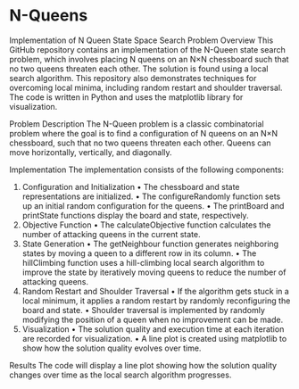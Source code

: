 # N-Queens
Implementation of N Queen State Space Search Problem
Overview
This GitHub repository contains an implementation of the N-Queen state search problem, which involves placing N queens on an N×N chessboard such that no two queens threaten each other. The solution is found using a local search algorithm. This repository also demonstrates techniques for overcoming local minima, including random restart and shoulder traversal. The code is written in Python and uses the matplotlib library for visualization.

Problem Description
The N-Queen problem is a classic combinatorial problem where the goal is to find a configuration of N queens on an N×N chessboard, such that no two queens threaten each other. Queens can move horizontally, vertically, and diagonally.

Implementation
The implementation consists of the following components:

1. Configuration and Initialization
• The chessboard and state representations are initialized.
• The configureRandomly function sets up an initial random configuration for the queens.
• The printBoard and printState functions display the board and state, respectively.
2. Objective Function
• The calculateObjective function calculates the number of attacking queens in the current state.
3. State Generation
• The getNeighbour function generates neighboring states by moving a queen to a different row in its column.
• The hillClimbing function uses a hill-climbing local search algorithm to improve the state by iteratively moving queens to reduce the number of attacking queens.
4. Random Restart and Shoulder Traversal
• If the algorithm gets stuck in a local minimum, it applies a random restart by randomly reconfiguring the board and state.
• Shoulder traversal is implemented by randomly modifying the position of a queen when no improvement can be made.
5. Visualization
• The solution quality and execution time at each iteration are recorded for visualization.
• A line plot is created using matplotlib to show how the solution quality evolves over time.

Results
The code will display a line plot showing how the solution quality changes over time as the local search algorithm progresses.

